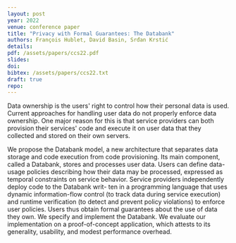 ```yaml
---
layout: post
year: 2022
venue: conference paper
title: "Privacy with Formal Guarantees: The Databank"
authors: François Hublet, David Basin, Srđan Krstić 
details:
pdf: /assets/papers/ccs22.pdf
slides:
doi: 
bibtex: /assets/papers/ccs22.txt
draft: true
repo: 
---
```


Data ownership is the users' right to control how their personal data is used. Current approaches
for handling user data do not properly enforce data ownership. One major reason for this is that
service providers can both provision their services' code and execute it on user data that they
collected and stored on their own servers.

We propose the Databank model, a new architecture that separates data storage and code execution from code provisioning. Its main component, called a Databank, stores and processes user data. Users can define data-usage policies describing how their data may be processed, expressed as temporal constraints on service behavior. Service providers independently deploy code to the Databank writ- ten in a programming language that uses dynamic information-flow control (to track data during service execution) and runtime verification (to detect and prevent policy violations) to enforce user policies. Users thus obtain formal guarantees about the use of data they own.
We specify and implement the Databank. We evaluate our implementation on a proof-of-concept application, which attests to its generality, usability, and modest performance overhead.